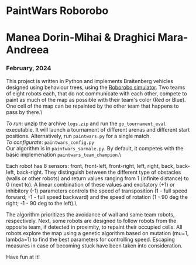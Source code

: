 # PaintWars Roborobo

# Manea Dorin-Mihai & Draghici Mara-Andreea

### February, 2024

This project is written in Python and implements Braitenberg vehicles designed
using behaviour trees, using the [Roborobo simulator](https://github.com/nekonaute/SU-LU3IN025-robots/).
Two teams of eight robots each, that do not communicate with each other,
compete to paint as much of the map as possible with their team's color (Red or
Blue). One cell of the map can be repainted by the other team that happens to
pass by there.\

*To run*: unzip the archive `logs.zip` and run the `go_tournament_eval`
executable. It will launch a tournament of different arenas and different start
positions. Alternatively, run `paintwars.py` for a single match.\
*To configurate*: `paintwars_config.py`\
Our algorithm is in `paintwars_sarmale.py`. By default, it competes with the
basic implemenation `paintwars_team_champion`.\\

Each robot has 8 sensors: front, front-left, front-right, left, right, back,
back-left, back-right. They distinguish between the different type of obstacles
(walls or other robots) and return values ranging from 1 (infinite distance) to
0 (next to). A linear combination of these values and excitatory (+1) or
inhibitory (-1) parameters controls the speed of transposition (1 - full speed
forward; -1 - full speed backward) and the speed of rotation (1 - 90 deg the
right; -1 - 90 deg to the left).\\

The algorithm prioritizes the avoidance of wall and same team robots,
respectively. Next, some robots are designed to follow robots from the opposite
team, if detected in proximity, to repaint their occupied cells. All robots
explore the map using a genetic algorithm based on mutation (mu=1, lambda=1) to
find the best parameters for controlling speed. Escaping measures in case of
becoming stuck have been taken into consideration.

Have fun at it!
